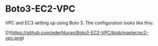 # Boto3-EC2-VPC

VPC and EC3 setting up using Boto 3. The configuration looks like this:

[]!(https://github.com/ederfduran/Boto3-EC2-VPC/blob/master/ec2-vpc.png) 



